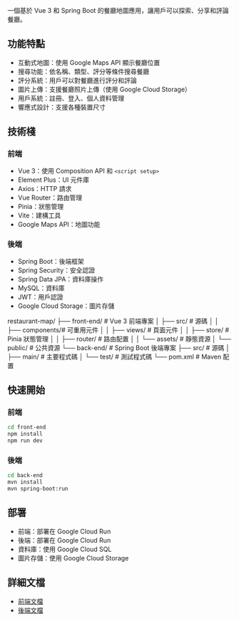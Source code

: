
一個基於 Vue 3 和 Spring Boot 的餐廳地圖應用，讓用戶可以探索、分享和評論餐廳。

## 功能特點
-  互動式地圖：使用 Google Maps API 顯示餐廳位置
-  搜尋功能：依名稱、類型、評分等條件搜尋餐廳
-  評分系統：用戶可以對餐廳進行評分和評論
-  圖片上傳：支援餐廳照片上傳（使用 Google Cloud Storage）
-  用戶系統：註冊、登入、個人資料管理
-  響應式設計：支援各種裝置尺寸

## 技術棧
### 前端
- Vue 3：使用 Composition API 和 `<script setup>`
- Element Plus：UI 元件庫
- Axios：HTTP 請求
- Vue Router：路由管理
- Pinia：狀態管理
- Vite：建構工具
- Google Maps API：地圖功能

### 後端
- Spring Boot：後端框架
- Spring Security：安全認證
- Spring Data JPA：資料庫操作
- MySQL：資料庫
- JWT：用戶認證
- Google Cloud Storage：圖片存儲

restaurant-map/
├── front-end/ # Vue 3 前端專案
│ ├── src/ # 源碼
│ │ ├── components/# 可重用元件
│ │ ├── views/ # 頁面元件
│ │ ├── store/ # Pinia 狀態管理
│ │ ├── router/ # 路由配置
│ │ └── assets/ # 靜態資源
│ └── public/ # 公共資源
└── back-end/ # Spring Boot 後端專案
├── src/ # 源碼
│ ├── main/ # 主要程式碼
│ └── test/ # 測試程式碼
└── pom.xml # Maven 配置


## 快速開始

### 前端
```bash
cd front-end
npm install
npm run dev
```

### 後端
```bash
cd back-end
mvn install
mvn spring-boot:run
```

## 部署
- 前端：部署在 Google Cloud Run
- 後端：部署在 Google Cloud Run
- 資料庫：使用 Google Cloud SQL
- 圖片存儲：使用 Google Cloud Storage

## 詳細文檔
- [前端文檔](./front-end/README.md)
- [後端文檔](./back-end/README.md)





